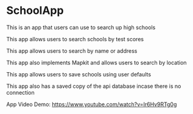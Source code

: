 # SchoolApp

This is an app that users can use to search up high schools

This app allows users to search schools by test scores

This app allows users to search by name or address

This app also implements Mapkit and allows users to search by location

This app allows users to save schools using user defaults

This app also has a saved copy of the api database incase there is no connection

App Video Demo: https://www.youtube.com/watch?v=Ir6Hv9RTg0g 

